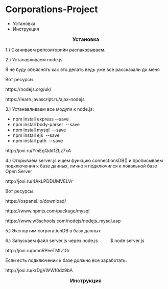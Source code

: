 # Corporations-Project

<ul>
	<li>
		Установка</li>
	<li>
		Инструкция</li>
</ul>
<p style="text-align: center;">
	<span style="font-size:16px;"><strong>Установка</strong></span></p>
<p>
	1.) Скачиваем репозиторийи распаковываем.</p>
<p>
	2.) Устанавливаем node.js&nbsp;</p>
<p>
	Я не буду объяснять как это делать ведь уже все рассказали до меня</p>
<p>
	Вот ресурсы:</p>
<p>
	https://nodejs.org/uk/</p>
<p>
	https://learn.javascript.ru/ajax-nodejs</p>
<p>
	3.) Устанавливаем все модули к node.js:</p>
<ul>
	<li>
		npm install express --save</li>
	<li>
		npm install body-parser &nbsp;--save</li>
	<li>
		npm install mysql &nbsp;--save</li>
	<li>
		npm install ejs &nbsp;--save</li>
	<li>
		npm install path &nbsp;--save</li>
</ul>
http://joxi.ru/YmEgQddfZLz7xA
 
<p>
	4.) Открываем server.js ищем функцию connectionsDB() и прописываем подключения к базе данных, лично я подключился к локальной базе Open Server</p>
http://joxi.ru/4AkLPDDUMVELVr
<p>
	Вот ресурсы:</p>
<p>
	https://ospanel.io/download/</p>
<p>
	https://www.npmjs.com/package/mysql</p>
<p>
	https://www.w3schools.com/nodejs/nodejs_mysql.asp</p>
<p>
	5.) Экспортим corporationDB в базу данных</p>
<p>
	6.) Запускаем файл server.js через node.js &nbsp; &nbsp; &nbsp; &nbsp; &nbsp;$ node server.js</p>
	http://joxi.ru/bmoRPeeTMlv1Gr
<p>
	Если есть подключеник к базе должно все заработать.</p>
	http://joxi.ru/krDgVWWf0dz9bA
<p style="text-align: center;">
	<span style="font-size:16px;"><strong>Инструкция</strong></span></p>
